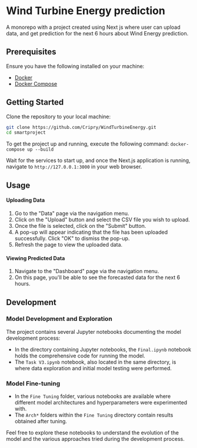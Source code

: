 # Wind Turbine Energy prediction

A monorepo with a project created using Next js where user can upload data, and get prediction for the next 6 hours about Wind Energy prediction.

## Prerequisites

Ensure you have the following installed on your machine:
- [Docker](https://www.docker.com/products/docker-desktop)
- [Docker Compose](https://docs.docker.com/compose/install/)

## Getting Started

Clone the repository to your local machine:

```bash
git clone https://github.com/Cripry/WindTurbineEnergy.git
cd smartproject
```

To get the project up and running, execute the following command:
`docker-compose up --build`


Wait for the services to start up, and once the Next.js application is running, navigate to `http://127.0.0.1:3000` in your web browser.


## Usage

#### Uploading Data
1) Go to the "Data" page via the navigation menu.
2) Click on the "Upload" button and select the CSV file you wish to upload.
3) Once the file is selected, click on the "Submit" button.
4) A pop-up will appear indicating that the file has been uploaded successfully. Click "OK" to dismiss the pop-up.
5) Refresh the page to view the uploaded data.

#### Viewing Predicted Data
1) Navigate to the "Dashboard" page via the navigation menu.
2) On this page, you'll be able to see the forecasted data for the next 6 hours.



## Development

### Model Development and Exploration

The project contains several Jupyter notebooks documenting the model development process:

- In the directory containing Jupyter notebooks, the `Final.ipynb` notebook holds the comprehensive code for running the model.
- The `Task V3.ipynb` notebook, also located in the same directory, is where data exploration and initial model testing were performed.
  
### Model Fine-tuning

- In the `Fine Tuning` folder, various notebooks are available where different model architectures and hyperparameters were experimented with.
- The `Arch*` folders within the `Fine Tuning` directory contain results obtained after tuning.

Feel free to explore these notebooks to understand the evolution of the model and the various approaches tried during the development process.

